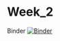 # Week_2
Binder   [![Binder](https://mybinder.org/badge_logo.svg)](https://mybinder.org/v2/gh/NinaLisakowski/4semPython/master?filepath=%2FWeek2%2FWeek_2.ipynb)
